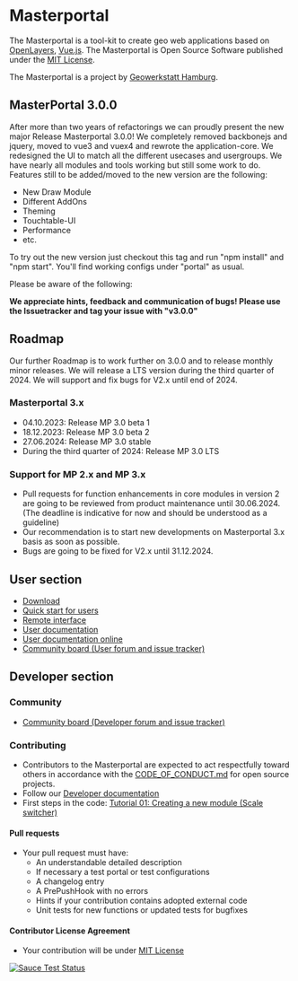# Masterportal

The Masterportal is a tool-kit to create geo web applications based on [OpenLayers](https://openlayers.org), [Vue.js](https://vuejs.org/). The Masterportal is Open Source Software published under the [MIT License](https://bitbucket.org/geowerkstatt-hamburg/masterportal/src/dev_vue/License.txt).

The Masterportal is a project by [Geowerkstatt Hamburg](https://www.hamburg.de/geowerkstatt/).

## MasterPortal 3.0.0

After more than two years of refactorings we can proudly present the new major Release Masterportal 3.0.0! We completely removed backbonejs and jquery, moved to vue3 and vuex4 and rewrote the application-core. We redesigned the UI to match all the different usecases and usergroups. We have nearly all modules and tools working but still some work to do. Features still to be added/moved to the new version are the following:

* New Draw Module
* Different AddOns
* Theming
* Touchtable-UI
* Performance
* etc.

To try out the new version just checkout this tag and run "npm install" and "npm start". You'll find working configs under "portal" as usual.

Please be aware of the following:

**We appreciate hints, feedback and communication of bugs! Please use the Issuetracker and tag your issue with "v3.0.0"**

## Roadmap
Our further Roadmap is to work further on 3.0.0 and to release monthly minor releases. We will release a LTS version during the third quarter of 2024. We will support and fix bugs for V2.x until end of 2024.
### Masterportal 3.x
* 04.10.2023: Release MP 3.0 beta 1
* 18.12.2023: Release MP 3.0 beta 2
* 27.06.2024: Release MP 3.0 stable
* During the third quarter of 2024: Release MP 3.0 LTS

### Support for MP 2.x and MP 3.x
* Pull requests for function enhancements in core modules in version 2 are going to be reviewed from product maintenance until 30.06.2024. (The deadline is indicative for now and should be understood as a guideline)
* Our recommendation is to start new developments on Masterportal 3.x basis as soon as possible.
* Bugs are going to be fixed for V2.x until 31.12.2024.

## User section

* [Download](https://bitbucket.org/geowerkstatt-hamburg/masterportal/downloads/)
* [Quick start for users](https://bitbucket.org/geowerkstatt-hamburg/masterportal/src/dev_vue/doc/setup.md)
* [Remote interface](https://bitbucket.org/geowerkstatt-hamburg/masterportal/src/dev_vue/doc/remoteInterface.md)
* [User documentation](https://bitbucket.org/geowerkstatt-hamburg/masterportal/src/dev_vue/doc/doc.md)
* [User documentation online](https://www.masterportal.org/dokumentation)
* [Community board (User forum and issue tracker)](https://trello.com/c/qajdXkMa/110-willkommen)

## Developer section
### Community
* [Community board (Developer forum and issue tracker)](https://trello.com/c/qajdXkMa/110-willkommen)
### Contributing
* Contributors to the Masterportal are expected to act respectfully toward others in accordance with the [CODE_OF_CONDUCT.md](./CODE_OF_CONDUCT.md) for open source projects.
* Follow our [Developer documentation](doc/devdoc.md)
* First steps in the code: [Tutorial 01: Creating a new module (Scale switcher)](https://bitbucket.org/geowerkstatt-hamburg/masterportal/src/dev_vue/doc/tutorial.md)

#### Pull requests
* Your pull request must have:
    * An understandable detailed description
    * If necessary a test portal or test configurations
    * A changelog entry
    * A PrePushHook with no errors
    * Hints if your contribution contains adopted external code
    * Unit tests for new functions or updated tests for bugfixes

#### Contributor License Agreement
* Your contribution will be under [MIT License](https://bitbucket.org/geowerkstatt-hamburg/masterportal/src/dev_vue/License.txt)


[![Sauce Test Status](https://app.eu-central-1.saucelabs.com/buildstatus/geodatenanwendungen_gv.hamburg.de)](https://app.eu-central-1.saucelabs.com/builds/dfd7abc54af1493091fbeef1b6b48ca6)
